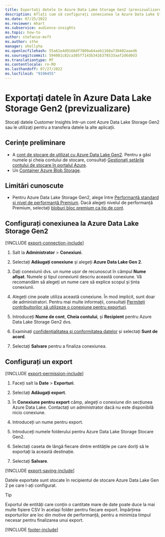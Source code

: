 ```yaml
---
title: Exportați datele în Azure Data Lake Storage Gen2 (previzualizare)
description: Aflați cum să configurați conexiunea la Azure Data Lake Storage Gen2.
ms.date: 07/25/2022
ms.reviewer: mhart
ms.subservice: audience-insights
ms.topic: how-to
author: stefanie-msft
ms.author: sthe
manager: shellyha
ms.openlocfilehash: 55a61e4d9166df7809a64aeb1168a730402aaed6
ms.sourcegitcommit: 594081c82ca385f7143b3416378533aaf2d6d0d3
ms.translationtype: MT
ms.contentlocale: ro-RO
ms.lasthandoff: 07/27/2022
ms.locfileid: "9196455"
---
```

# <a name="export-data-to-azure-data-lake-storage-gen2-preview"></a>Exportați datele în Azure Data Lake Storage Gen2 (previzualizare)

Stocați datele Customer Insights într-un cont Azure Data Lake Storage Gen2 sau le utilizați pentru a transfera datele la alte aplicații.

## <a name="prerequisites"></a>Cerințe preliminare

- A [cont de stocare de utilizat cu Azure Data Lake Gen2](/azure/storage/blobs/create-data-lake-storage-account). Pentru a găsi numele și cheia contului de stocare, consultați [Gestionați setările contului de stocare în portalul Azure](/azure/storage/common/storage-account-manage).
- Un [Container Azure Blob Storage](/azure/storage/blobs/storage-quickstart-blobs-portal#create-a-container).

## <a name="known-limitations"></a>Limitări cunoscute

- Pentru Azure Data Lake Storage Gen2, alege între [Performanță standard și nivel de performanță Premium](/azure/storage/blobs/create-data-lake-storage-account). Dacă alegeți nivelul de performanță Premium, selectați [bloburi bloc premium ca tip de cont](/azure/storage/common/storage-account-overview#types-of-storage-accounts).

## <a name="set-up-connection-to-azure-data-lake-storage-gen2"></a>Configurați conexiunea la Azure Data Lake Storage Gen2

[!INCLUDE [export-connection-include](includes/export-connection-admn.md)]

1. Salt la **Administrator** > **Conexiuni**.

1. Selectați **Adăugați conexiune** și alegeți **Azure Data Lake Gen 2**.

1. Dați conexiunii dvs. un nume ușor de recunoscut în câmpul **Nume afișat**. Numele și tipul conexiunii descriu această conexiune. Vă recomandăm să alegeți un nume care să explice scopul și ținta conexiunii.

1. Alegeți cine poate utiliza această conexiune. În mod implicit, sunt doar de administratori. Pentru mai multe informații, consultați [Permiteți contribuitorilor să utilizeze o conexiune pentru exporturi](connections.md#allow-contributors-to-use-a-connection-for-exports).

1. Introduceți **Nume de cont**, **Cheia contului**, și **Recipient** pentru Azure Data Lake Storage Gen2 dvs.

1. Examinați [confidențialitatea și conformitatea datelor](connections.md#data-privacy-and-compliance) și selectați **Sunt de acord**.

1. Selectați **Salvare** pentru a finaliza conexiunea.

## <a name="configure-an-export"></a>Configurați un export

[!INCLUDE [export-permission-include](includes/export-permission.md)]

1. Faceți salt la **Date** > **Exporturi**.

1. Selectați **Adăugați export**.

1. În **Conexiune pentru export** câmp, alegeți o conexiune din secțiunea Azure Data Lake. Contactați un administrator dacă nu este disponibilă nicio conexiune.

1. Introduceți un nume pentru export.

1. Introduceți numele folderului pentru Azure Data Lake Storage Stocare Gen2.

1. Selectați caseta de lângă fiecare dintre entitățile pe care doriți să le exportați la această destinație.

1. Selectați **Salvare**.

[!INCLUDE [export-saving-include](includes/export-saving.md)]

Datele exportate sunt stocate în recipientul de stocare Azure Data Lake Gen 2 pe care l-ați configurat.

> [!TIP]
> Exportul de entități care conțin o cantitate mare de date poate duce la mai multe fișiere CSV în același folder pentru fiecare export. Împărțirea exporturilor are loc din motive de performanță, pentru a minimiza timpul necesar pentru finalizarea unui export.

[!INCLUDE [footer-include](includes/footer-banner.md)]
